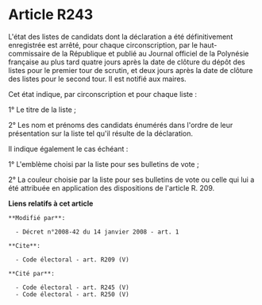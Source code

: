 # Article R243

L'état des listes de candidats dont la déclaration a été définitivement enregistrée est arrêté, pour chaque circonscription,
par le haut-commissaire de la République et publié au Journal officiel de la Polynésie française au plus tard quatre jours
après la date de clôture du dépôt des listes pour le premier tour de scrutin, et deux jours après la date de clôture des
listes pour le second tour. Il est notifié aux maires. 

Cet état indique, par circonscription et pour chaque liste : 

1° Le titre de la liste ; 

2° Les nom et prénoms des candidats énumérés dans l'ordre de leur présentation sur la liste tel qu'il résulte de la
déclaration. 

Il indique également le cas échéant : 

1° L'emblème choisi par la liste pour ses bulletins de vote ; 

2° La couleur choisie par la liste pour ses bulletins de vote ou celle qui lui a été attribuée en application des
dispositions de l'article R. 209.

**Liens relatifs à cet article**

	**Modifié par**:

	  - Décret n°2008-42 du 14 janvier 2008 - art. 1

	**Cite**:

	  - Code électoral - art. R209 (V)

	**Cité par**:

	  - Code électoral - art. R245 (V)
	  - Code électoral - art. R250 (V)
